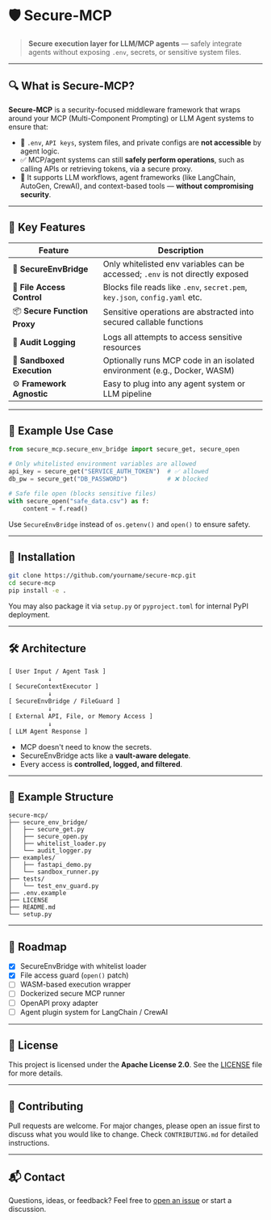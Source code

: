 # 🛡️ Secure-MCP

> **Secure execution layer for LLM/MCP agents** — safely integrate agents without exposing `.env`, secrets, or sensitive system files.

---

## 🔍 What is Secure-MCP?

**Secure-MCP** is a security-focused middleware framework that wraps around your MCP (Multi-Component Prompting) or LLM Agent systems to ensure that:

- 🚫 `.env`, `API keys`, system files, and private configs are **not accessible** by agent logic.
- ✅ MCP/agent systems can still **safely perform operations**, such as calling APIs or retrieving tokens, via a secure proxy.
- 🧠 It supports LLM workflows, agent frameworks (like LangChain, AutoGen, CrewAI), and context-based tools — **without compromising security**.

---

## 🧱 Key Features

| Feature                         | Description                                                                 |
|--------------------------------|-----------------------------------------------------------------------------|
| 🔐 **SecureEnvBridge**          | Only whitelisted env variables can be accessed; `.env` is not directly exposed |
| 📂 **File Access Control**       | Blocks file reads like `.env`, `secret.pem`, `key.json`, `config.yaml` etc. |
| 📦 **Secure Function Proxy**     | Sensitive operations are abstracted into secured callable functions         |
| 📜 **Audit Logging**            | Logs all attempts to access sensitive resources                             |
| 🧪 **Sandboxed Execution**       | Optionally runs MCP code in an isolated environment (e.g., Docker, WASM)     |
| ⚙️ **Framework Agnostic**         | Easy to plug into any agent system or LLM pipeline                          |

---

## 🧰 Example Use Case

```python
from secure_mcp.secure_env_bridge import secure_get, secure_open

# Only whitelisted environment variables are allowed
api_key = secure_get("SERVICE_AUTH_TOKEN")  # ✅ allowed
db_pw = secure_get("DB_PASSWORD")           # ❌ blocked

# Safe file open (blocks sensitive files)
with secure_open("safe_data.csv") as f:
    content = f.read()
```

Use `SecureEnvBridge` instead of `os.getenv()` and `open()` to ensure safety.

---

## 🔧 Installation

```bash
git clone https://github.com/yourname/secure-mcp.git
cd secure-mcp
pip install -e .
```

You may also package it via `setup.py` or `pyproject.toml` for internal PyPI deployment.

---

## 🛠️ Architecture

```txt
[ User Input / Agent Task ]
           ↓
[ SecureContextExecutor ]
           ↓
[ SecureEnvBridge / FileGuard ]
           ↓
[ External API, File, or Memory Access ]
           ↓
[ LLM Agent Response ]
```

* MCP doesn't need to know the secrets.
* SecureEnvBridge acts like a **vault-aware delegate**.
* Every access is **controlled, logged, and filtered**.

---

## 📄 Example Structure

```
secure-mcp/
├── secure_env_bridge/
│   ├── secure_get.py
│   ├── secure_open.py
│   ├── whitelist_loader.py
│   └── audit_logger.py
├── examples/
│   ├── fastapi_demo.py
│   └── sandbox_runner.py
├── tests/
│   └── test_env_guard.py
├── .env.example
├── LICENSE
├── README.md
└── setup.py
```

---

## 🚧 Roadmap

* [x] SecureEnvBridge with whitelist loader
* [x] File access guard (`open()` patch)
* [ ] WASM-based execution wrapper
* [ ] Dockerized secure MCP runner
* [ ] OpenAPI proxy adapter
* [ ] Agent plugin system for LangChain / CrewAI

---

## 🔐 License

This project is licensed under the **Apache License 2.0**.
See the [LICENSE](./LICENSE) file for more details.

---

## 🤝 Contributing

Pull requests are welcome.
For major changes, please open an issue first to discuss what you would like to change.
Check `CONTRIBUTING.md` for detailed instructions.

---

## 📬 Contact

Questions, ideas, or feedback?
Feel free to [open an issue](https://github.com/yourname/secure-mcp/issues) or start a discussion.